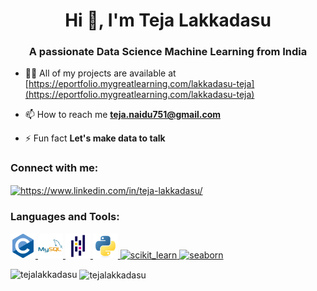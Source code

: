 <h1 align="center">Hi 👋, I'm Teja Lakkadasu</h1>
<h3 align="center">A passionate Data Science Machine Learning from India</h3>

- 👨‍💻 All of my projects are available at [https://eportfolio.mygreatlearning.com/lakkadasu-teja](https://eportfolio.mygreatlearning.com/lakkadasu-teja)

- 📫 How to reach me **teja.naidu751@gmail.com**

- ⚡ Fun fact **Let's make data to talk**

<h3 align="left">Connect with me:</h3>
<p align="left">
<a href="https://linkedin.com/in/https://www.linkedin.com/in/teja-lakkadasu/" target="blank"><img align="center" src="https://raw.githubusercontent.com/rahuldkjain/github-profile-readme-generator/master/src/images/icons/Social/linked-in-alt.svg" alt="https://www.linkedin.com/in/teja-lakkadasu/" height="30" width="40" /></a>
</p>

<h3 align="left">Languages and Tools:</h3>
<p align="left"> <a href="https://www.cprogramming.com/" target="_blank" rel="noreferrer"> <img src="https://raw.githubusercontent.com/devicons/devicon/master/icons/c/c-original.svg" alt="c" width="40" height="40"/> </a> <a href="https://www.mysql.com/" target="_blank" rel="noreferrer"> <img src="https://raw.githubusercontent.com/devicons/devicon/master/icons/mysql/mysql-original-wordmark.svg" alt="mysql" width="40" height="40"/> </a> <a href="https://pandas.pydata.org/" target="_blank" rel="noreferrer"> <img src="https://raw.githubusercontent.com/devicons/devicon/2ae2a900d2f041da66e950e4d48052658d850630/icons/pandas/pandas-original.svg" alt="pandas" width="40" height="40"/> </a> <a href="https://www.python.org" target="_blank" rel="noreferrer"> <img src="https://raw.githubusercontent.com/devicons/devicon/master/icons/python/python-original.svg" alt="python" width="40" height="40"/> </a> <a href="https://scikit-learn.org/" target="_blank" rel="noreferrer"> <img src="https://upload.wikimedia.org/wikipedia/commons/0/05/Scikit_learn_logo_small.svg" alt="scikit_learn" width="40" height="40"/> </a> <a href="https://seaborn.pydata.org/" target="_blank" rel="noreferrer"> <img src="https://seaborn.pydata.org/_images/logo-mark-lightbg.svg" alt="seaborn" width="40" height="40"/> </a> </p>

<p><img align="left" src="https://github-readme-stats.vercel.app/api/top-langs?username=tejalakkadasu&show_icons=true&locale=en&layout=compact" alt="tejalakkadasu" /></p>

<p>&nbsp;<img align="center" src="https://github-readme-stats.vercel.app/api?username=tejalakkadasu&show_icons=true&locale=en" alt="tejalakkadasu" /></p>
